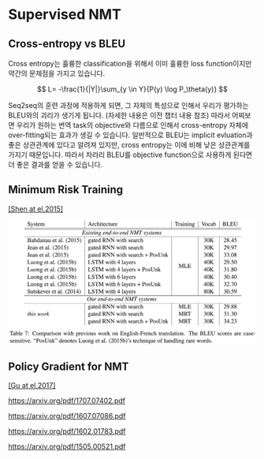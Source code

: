 # Supervised NMT

## Cross-entropy vs BLEU

Cross entropy는 훌륭한 classification을 위해서 이미 훌륭한 loss function이지만 약간의 문제점을 가지고 있습니다. 

$$
L= -\frac{1}{|Y|}\sum_{y \in Y}{P(y) \log P_\theta(y)}
$$

Seq2seq의 훈련 과정에 적용하게 되면, 그 자체의 특성으로 인해서 우리가 평가하는 BLEU와의 괴리가 생기게 됩니다. (자세한 내용은 이전 챕터 내용 참조) 따라서 어찌보면 우리가 원하는 번역 task의 objective와 다름으로 인해서 cross-entropy 자체에 over-fitting되는 효과가 생길 수 있습니다. 일반적으로 BLEU는 implicit evluation과 좋은 상관관계에 있다고 알려져 있지만, cross entropy는 이에 비해 낮은 상관관계를 가지기 때문입니다. 따라서 차라리 BLEU를 objective function으로 사용하게 된다면 더 좋은 결과를 얻을 수 있습니다.

## Minimum Risk Training

[\[Shen at el.2015\]](https://arxiv.org/pdf/1512.02433.pdf)

![](/assets/rl-minimum-risk-training.png)

## Policy Gradient for NMT

[\[Gu at el.2017\]](https://arxiv.org/pdf/1702.02429.pdf)

https://arxiv.org/pdf/1707.07402.pdf

https://arxiv.org/pdf/1607.07086.pdf

https://arxiv.org/pdf/1602.01783.pdf

https://arxiv.org/pdf/1505.00521.pdf
